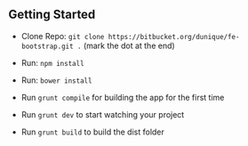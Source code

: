 ## Getting Started

- Clone Repo: `git clone https://bitbucket.org/dunique/fe-bootstrap.git .` (mark the dot at the end)
- Run: `npm install`
- Run: `bower install`

- Run `grunt compile` for building the app for the first time
- Run `grunt dev` to start watching your project
- Run `grunt build` to build the dist folder